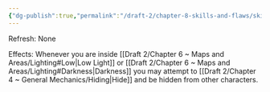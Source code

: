 ```yaml
---
{"dg-publish":true,"permalink":"/draft-2/chapter-8-skills-and-flaws/skill-list/agility/rank-2/shroud-of-shadow/"}
---
```


Refresh: None

Effects:
Whenever you are inside [[Draft 2/Chapter 6 ~ Maps and Areas/Lighting#Low\|Low Light]] or [[Draft 2/Chapter 6 ~ Maps and Areas/Lighting#Darkness\|Darkness]] you may attempt to [[Draft 2/Chapter 4 ~ General Mechanics/Hiding\|Hide]] and be hidden from other characters.